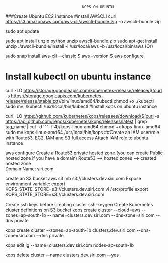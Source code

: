                                       KOPS ON UBUNTU

###Create Ubuntu EC2 instance
#install AWSCLI
curl https://s3.amazonaws.com/aws-cli/awscli-bundle.zip -o awscli-bundle.zip

 sudo apt update

 sudo apt install unzip python
 unzip awscli-bundle.zip
     sudo apt-get install unzip 
    ./awscli-bundle/install -i /usr/local/aws -b /usr/local/bin/aws
                                  (Or)

sudo snap install aws-cli --classic
$ aws –version
$ aws configure

#  Install kubectl on ubuntu instance
curl -LO https://storage.googleapis.com/kubernetes-release/release/$(curl -s https://storage.googleapis.com/kubernetes-release/release/stable.txt)/bin/linux/amd64/kubectl
chmod +x ./kubectl
sudo  mv ./kubectl /usr/local/bin/kubectl
#Install kops on ubuntu instance

  curl -LO            https://github.com/kubernetes/kops/releases/download/$(curl -s https://api.github.com/repos/kubernetes/kops/releases/latest | grep tag_name | cut -d '"' -f 4)/kops-linux-amd64
 chmod +x kops-linux-amd64
  sudo mv kops-linux-amd64 /usr/local/bin/kops
##Create an IAM user/role with Route53, EC2, IAM and S3 full access
Attach IAM role to ubuntu instance

aws configure
Create a Route53 private hosted zone (you can create Public hosted zone if you have a domain)
Route53 --> hosted zones --> created hosted zone  
Domain Name: siri.com

create an S3 bucket
    aws s3 mb s3://clusters.dev.siri.com
Expose environment variable:
             export KOPS_STATE_STORE=s3://clusters.dev.siri.com
vi  /etc/profile
export KOPS_STATE_STORE=s3://clusters.dev.siri.com


Create ssh keys before creating cluster
 ssh-keygen
Create Kubernetes cluster definitions on S3 bucket
 kops create cluster --cloud=aws --zones=ap-south-1b --      name=clusters.dev.siri.com --dns-zone=siri.com --dns private

 kops create cluster --zones=ap-south-1b clusters.dev.siri.com --dns- zone=siri.com --dns private

kops edit ig --name=clusters.dev.siri.com nodes-ap-south-1b

kops delete cluster --name clusters.dev.siri.com --yes
